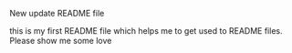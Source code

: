 New update README file

this is my first README file which helps me to get used to README files.
Please show me some love
